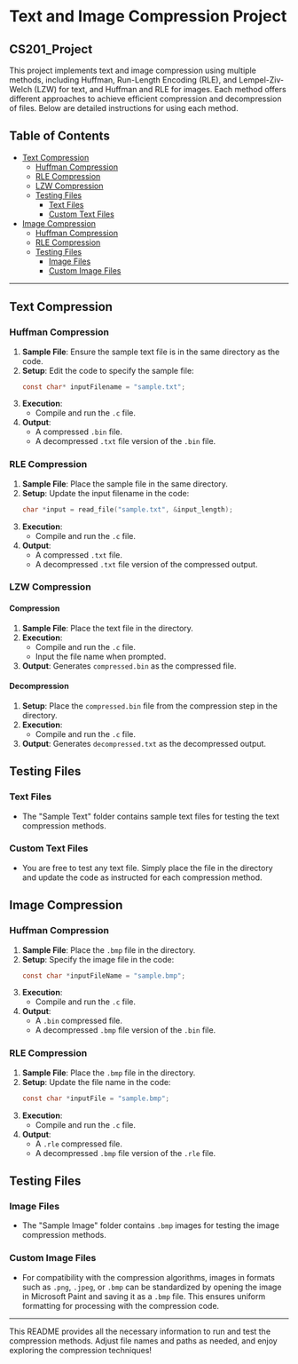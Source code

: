 # Text and Image Compression Project
## CS201_Project
This project implements text and image compression using multiple methods, including Huffman, Run-Length Encoding (RLE), and Lempel-Ziv-Welch (LZW) for text, and Huffman and RLE for images. Each method offers different approaches to achieve efficient compression and decompression of files. Below are detailed instructions for using each method.

## Table of Contents
- [Text Compression](#text-compression)
  - [Huffman Compression](#huffman-compression)
  - [RLE Compression](#rle-compression)
  - [LZW Compression](#lzw-compression)
  - [Testing Files](#testing-files)
    - [Text Files](#text-files)
    - [Custom Text Files](#custom-text-files)
- [Image Compression](#image-compression)
  - [Huffman Compression](#huffman-compression-image)
  - [RLE Compression](#rle-compression-image)
  - [Testing Files](#testing-files)
    - [Image Files](#image-files)  
    - [Custom Image Files](#custom-image-files)

---

## Text Compression

### Huffman Compression

1. **Sample File**: Ensure the sample text file is in the same directory as the code.
2. **Setup**: Edit the code to specify the sample file:
   ```c
   const char* inputFilename = "sample.txt";
   ```
3. **Execution**:
   - Compile and run the `.c` file.
4. **Output**:
   - A compressed `.bin` file.
   - A decompressed `.txt` file version of the `.bin` file.

### RLE Compression

1. **Sample File**: Place the sample file in the same directory.
2. **Setup**: Update the input filename in the code:
   ```c
   char *input = read_file("sample.txt", &input_length);
   ```
3. **Execution**:
   - Compile and run the `.c` file.
4. **Output**:
   - A compressed `.txt` file.
   - A decompressed `.txt` file version of the compressed output.

### LZW Compression

#### Compression
1. **Sample File**: Place the text file in the directory.
2. **Execution**:
   - Compile and run the `.c` file.
   - Input the file name when prompted.
3. **Output**: Generates `compressed.bin` as the compressed file.

#### Decompression
1. **Setup**: Place the `compressed.bin` file from the compression step in the directory.
2. **Execution**:
   - Compile and run the `.c` file.
3. **Output**: Generates `decompressed.txt` as the decompressed output.

## Testing Files

### Text Files
- The "Sample Text" folder contains sample text files for testing the text compression methods.

### Custom Text Files
- You are free to test any text file. Simply place the file in the directory and update the code as instructed for each compression method.

## Image Compression

### Huffman Compression <a name="huffman-compression-image"></a>

1. **Sample File**: Place the `.bmp` file in the directory.
2. **Setup**: Specify the image file in the code:
   ```c
   const char *inputFileName = "sample.bmp";
   ```
3. **Execution**:
   - Compile and run the `.c` file.
4. **Output**:
   - A `.bin` compressed file.
   - A decompressed `.bmp` file version of the `.bin` file.

### RLE Compression <a name="rle-compression-image"></a>

1. **Sample File**: Place the `.bmp` file in the directory.
2. **Setup**: Update the file name in the code:
   ```c
   const char *inputFile = "sample.bmp";
   ```
3. **Execution**:
   - Compile and run the `.c` file.
4. **Output**:
   - A `.rle` compressed file.
   - A decompressed `.bmp` file version of the `.rle` file.

## Testing Files

### Image Files
- The "Sample Image" folder contains `.bmp` images for testing the image compression methods.

### Custom Image Files
- For compatibility with the compression algorithms, images in formats such as `.png`, `.jpeg`, or `.bmp` can be standardized by opening the image in Microsoft Paint and saving it as a `.bmp` file. This ensures uniform formatting for processing with the compression code.
--- 

This README provides all the necessary information to run and test the compression methods. Adjust file names and paths as needed, and enjoy exploring the compression techniques!
